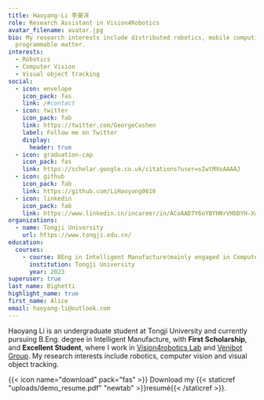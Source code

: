 ```yaml
---
title: Haoyang-Li 李昊洋
role: Research Assistant in Vision4Robotics
avatar_filename: avatar.jpg
bio: My research interests include distributed robotics, mobile computing and
  programmable matter.
interests:
  - Robotics
  - Computer Vision
  - Visual object tracking
social:
  - icon: envelope
    icon_pack: fas
    link: /#contact
  - icon: twitter
    icon_pack: fab
    link: https://twitter.com/GeorgeCushen
    label: Follow me on Twitter
    display:
      header: true
  - icon: graduation-cap
    icon_pack: fas
    link: https://scholar.google.co.uk/citations?user=sIwtMXoAAAAJ
  - icon: github
    icon_pack: fab
    link: https://github.com/LiHaoyang0616
  - icon: linkedin
    icon_pack: fab
    link: https://www.linkedin.cn/incareer/in/ACoAAD7Y6oYBYHNrVHbDYH-XaYj90NSIotdHsiQ
organizations:
  - name: Tongji University
    url: https://www.tongji.edu.cn/
education:
  courses:
    - course: BEng in Intelligent Manufacture(mainly engaged in Computer Science)
      institution: Tongji University
      year: 2023
superuser: true
last_name: Bighetti
highlight_name: true
first_name: Alice
email: haoyang-li@outlook.com
---
```

Haoyang Li is an undergraduate student at Tongji University and currently pursuing B.Eng. degree in Intelligent Manufacture, with **First Scholarship**, and **Excellent Student**, where I work in [Vision4robotics Lab](https://vision4robotics.github.io/) and [Venibot Group](https://baijiahao.baidu.com/s?id=1689465611202221561&wfr=spider&for=pc)[](https://baijiahao.baidu.com/s?id=1689465611202221561&wfr=spider&for=pc). My research interests include robotics, computer vision and visual object tracking. 

{{< icon name="download" pack="fas" >}} Download my {{< staticref "uploads/demo_resume.pdf" "newtab" >}}resumé{{< /staticref >}}.